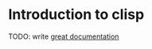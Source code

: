 # Introduction to clisp

TODO: write [great documentation](http://jacobian.org/writing/what-to-write/)
